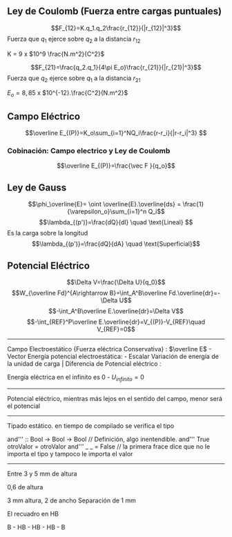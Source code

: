 
## Ley de Coulomb (Fuerza entre cargas puntuales)
$$F_{12}=K.q_1.q_2\frac{r_{12}}{|r_{12}|^3}$$
Fuerza que $q_1$ ejerce sobre $q_2$ a la distancia $r_{12}$

K = 9 x $10^9 \frac{N.m^2}{C^2}$

$$F_{21}=\frac{q_2.q_1}{4\pi E_o}\frac{r_{21}}{|r_{21}|^3}$$
Fuerza que $q_2$ ejerce sobre $q_1$ a la distancia $r_{21}$

$E_o=8,85$ x $10^{-12}.\frac{C^2}{N.m^2}$

## Campo Eléctrico

$$\overline E_{(P)}=K_o\sum_{i=1}^NQ_i\frac{r-r_i}{|r-r_i|^3} $$
### Cobinación: Campo electrico y Ley de Coulomb

$$\overline E_{(P)}=\frac{\vec F }{q_o}$$
## Ley de Gauss
$$\phi_\overline{E}= \oint \overline{E}.\overline{ds} = \frac{1}{\varepsilon_o}\sum_{i=1}^n Q_i$$
$$\lambda_{(p')}=\frac{dQ}{dl} \quad \text{Lineal} $$
Es la carga sobre la longitud
$$\lambda_{(p')}=\frac{dQ}{dA} \quad \text{Superficial}$$


## Potencial Eléctrico

$$\Delta V=\frac{\Delta U}{q_0}$$
$$W_{\overline Fd}^{A\rightarrow B}=\int_A^B\overline Fd.\overline{dr}=-\Delta U$$
$$-\int_A^B\overline E.\overline{dr}=\Delta V$$
$$-\int_{REF}^P\overline E.\overline{dr}=V_{(P)}-V_{REF}\quad V_{REF}=0$$


---

Campo Electroestático {Fuerza eléctrica Conservativa} : $\overline E$  - Vector
Energía potencial electroestática:  - Escalar
Variación de energía de la unidad de carga | Diferencia de Potencial eléctrico : 

Energía eléctrica en el infinito es 0 - $U_{infinito}=0$

---
Potencial eléctrico, mientras más lejos en el sentido del campo, menor será el potencial

---

Tipado estático. en tiempo de compilado se verifica el tipo

and''' :: Bool -> Bool -> Bool  // Definición, algo inentendible.
and''' True otroValor = otroValor
and''' _  _ = False  // la primera frace dice que no le importa el tipo y tampoco le importa el valor

---
Entre 3 y 5 mm de altura

0,6 de altura


3 mm altura, 2 de ancho
Separación de 1 mm

El recuadro en HB

B - HB - HB - HB - B